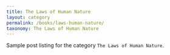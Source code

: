 ```yaml
---
title: The Laws of Human Nature
layout: category
permalink: /books/laws-human-nature/
taxonomy: The Laws of Human Nature
---
```


Sample post listing for the category `The Laws of Human Nature`.
